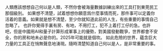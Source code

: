 人類應該想想自己何以是人類，不然你會被海量數據訓練出來的工具打到東莞民工那個級別。
如果想不清楚，試着想想你願意爲什麼事情而死，那件事可以定義你活着的意義。如果就是想不清楚，至少你就知道此前的人生，有些重要的事情自己忽略了。
也許你覺得手裏有房、有地，不用打工，犯不上着打工仔的急。也許吧，但是中國用AI和量子計算形成軍事上的優勢，對美國發動戰爭，世界都會不安全，你的房和地未必是你的。2025年可能就是個坎。
如此危險的世界，蘊含巨大力量的工具正在悄無聲息地湧現。隨時清楚知道自己何以是人，是非常重要的事。
